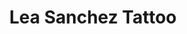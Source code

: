 ---
title: "Lea Sanchez Tattoo"
url: /ciudad-autonoma-de-buenos-aires/lea-sanchez-tattoo/
shop: tatuaje
---